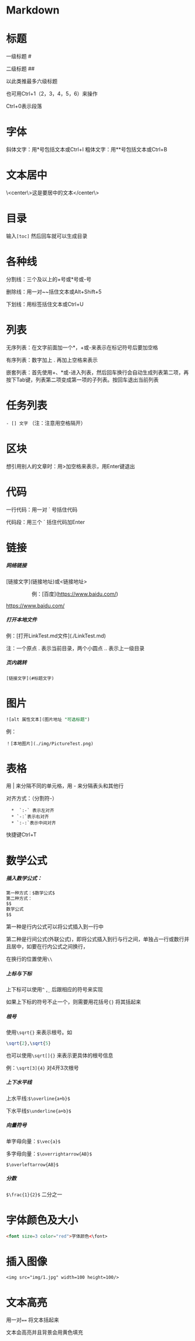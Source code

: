 # Markdown
# 标题
一级标题 #

二级标题 ##

以此类推最多六级标题

也可用Ctrl+1（2，3，4，5，6）来操作

Ctrl+0表示段落

# 字体
斜体文字：用\*号包括文本或Ctrl+I
粗体文字：用\*\*号包括文本或Ctrl+B

# 文本居中
\\<center\\>这是要居中的文本</center\\>

# 目录
输入`[toc]` 然后回车就可以生成目录

# 各种线
分割线：三个及以上的+号或\*号或-号

删除线：用一对\~\~括住文本或Alt+Shift+5

下划线：用标签<u></u>括住文本或Ctrl+U

# 列表
无序列表：在文字前面加一个\*，+或-来表示在标记符号后要加空格

有序列表：数字加上 . 再加上空格来表示

嵌套列表：首先使用+、\*或-进入列表，然后回车换行会自动生成列表第二项，再按下Tab键，列表第二项变成第一项的子列表。按回车退出当前列表

# 任务列表
`- [] 文字` （注：注意用空格隔开）

# 区块
想引用别人的文章时：用>加空格来表示，用Enter键退出

# 代码
一行代码：用一对 \` 号括住代码

代码段：用三个 \` 括住代码加Enter

# 链接
##### 网络链接
\[链接文字\](链接地址)或<链接地址>

     例：\[百度\](https://www.baidu.com/)

<https://www.baidu.com/> 

##### 打开本地文件
例：\[打开LinkTest.md文件\](./LinkTest.md)

注：一个原点 . 表示当前目录，两个小圆点 .. 表示上一级目录

##### 页内跳转
`[链接文字](#标题文字)`

# 图片
```sql
![alt 属性文本](图片地址 "可选标题")
```
例：

`！[本地图片](./img/PictureTest.png)`

# 表格
用 | 来分隔不同的单元格，用 - 来分隔表头和其他行

对齐方式：（分割符-）

      *  `:-` 表示左对齐
      * `-:`表示右对齐
      * `:-:`表示中间对齐

快捷键Ctrl+T

# 数学公式

##### 插入数学公式：
```sql
第一种方式：$数学公式$
第二种方式：
$$
数学公式
$$
```
第一种是行内公式可以将公式插入到一行中

第二种是行间公式(外联公式)，即将公式插入到行与行之间，单独占一行或数行并且居中，如要在行内公式之间换行，

在换行的位置使用`\\` 

##### 上标与下标
上下标可以使用`^` ,`_` 后跟相应的符号来实现

如果上下标的符号不止一个，则需要用花括号`{}` 将其括起来

##### 根号
使用`\sqrt{}` 来表示根号。如

```sql
\sqrt{2},\sqrt{5}
```
也可以使用`\sqrt[]{}` 来表示更具体的根号信息

例：`\sqrt[3]{4}` 对4开3次根号

##### 上下水平线
上水平线:`$\overline{a+b}$` 

下水平线`$\underline{a+b}$`

##### 向量符号
单字母向量：`$\vec{a}$` 

多字母向量：`$\overrightarrow{AB}$` 

`$\overleftarrow{AB}$` 

##### 分数
`$\frac{1}{2}$` 二分之一

# 字体颜色及大小
```html
<font size=3 color="red">字体颜色<\font>
```
# 插入图像
`<img src="img/1.jpg" width=100 height=100/>` 

# 文本高亮
用一对`==` 将文本括起来

文本会高亮并且背景会用黄色填充